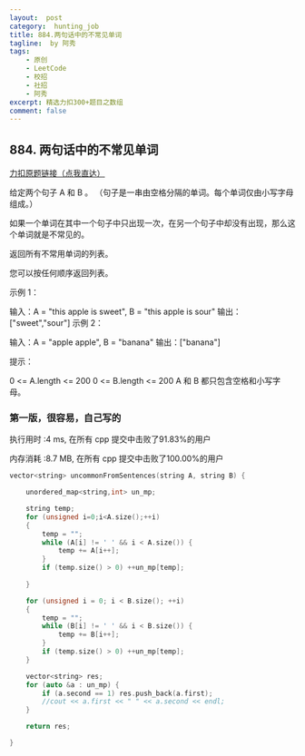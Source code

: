 ```yaml
---
layout:  post
category:  hunting_job
title: 884.两句话中的不常见单词
tagline:  by 阿秀
tags:
    - 原创
    - LeetCode
    - 校招
    - 社招
    - 阿秀
excerpt: 精选力扣300+题目之数组
comment: false
---
```






## 884. 两句话中的不常见单词

[力扣原题链接（点我直达）](https://leetcode-cn.com/problems/uncommon-words-from-two-sentences/)



给定两个句子 A 和 B 。 （句子是一串由空格分隔的单词。每个单词仅由小写字母组成。）

如果一个单词在其中一个句子中只出现一次，在另一个句子中却没有出现，那么这个单词就是不常见的。

返回所有不常用单词的列表。

您可以按任何顺序返回列表。

 

示例 1：

输入：A = "this apple is sweet", B = "this apple is sour"
输出：["sweet","sour"]
示例 2：

输入：A = "apple apple", B = "banana"
输出：["banana"]


提示：

0 <= A.length <= 200
0 <= B.length <= 200
A 和 B 都只包含空格和小写字母。





### 第一版，很容易，自己写的

执行用时 :4 ms, 在所有 cpp 提交中击败了91.83%的用户

内存消耗 :8.7 MB, 在所有 cpp 提交中击败了100.00%的用户

```c++
vector<string> uncommonFromSentences(string A, string B) {

	unordered_map<string,int> un_mp;

	string temp;
	for (unsigned i=0;i<A.size();++i)
	{
		temp = "";
		while (A[i] != ' ' && i < A.size()) {
			temp += A[i++];
		}
		if (temp.size() > 0) ++un_mp[temp];
		
	}

	for (unsigned i = 0; i < B.size(); ++i)
	{
		temp = "";
		while (B[i] != ' ' && i < B.size()) {
			temp += B[i++];
		}
		if (temp.size() > 0) ++un_mp[temp];
	}

	vector<string> res;
	for (auto &a : un_mp) {
		if (a.second == 1) res.push_back(a.first);
		//cout << a.first << " " << a.second << endl;
	}

	return res;

}
```

<p id="强整数"></p>

